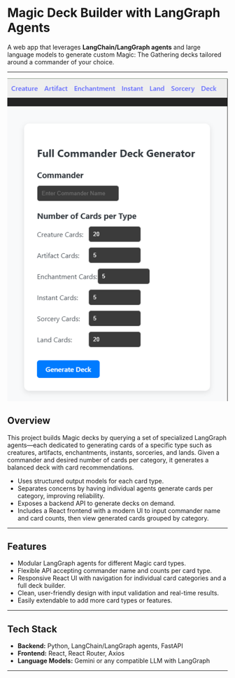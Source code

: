 # Magic Deck Builder with LangGraph Agents

A web app that leverages **LangChain/LangGraph agents** and large language models to generate custom Magic: The Gathering decks tailored around a commander of your choice.

---

![DeckBuilderImage](app.PNG)

## Overview

This project builds Magic decks by querying a set of specialized LangGraph agents—each dedicated to generating cards of a specific type such as creatures, artifacts, enchantments, instants, sorceries, and lands. Given a commander and desired number of cards per category, it generates a balanced deck with card recommendations.

- Uses structured output models for each card type.
- Separates concerns by having individual agents generate cards per category, improving reliability.
- Exposes a backend API to generate decks on demand.
- Includes a React frontend with a modern UI to input commander name and card counts, then view generated cards grouped by category.

---

## Features

- Modular LangGraph agents for different Magic card types.
- Flexible API accepting commander name and counts per card type.
- Responsive React UI with navigation for individual card categories and a full deck builder.
- Clean, user-friendly design with input validation and real-time results.
- Easily extendable to add more card types or features.

---

## Tech Stack

- **Backend:** Python, LangChain/LangGraph agents, FastAPI
- **Frontend:** React, React Router, Axios
- **Language Models:** Gemini or any compatible LLM with LangGraph

---
